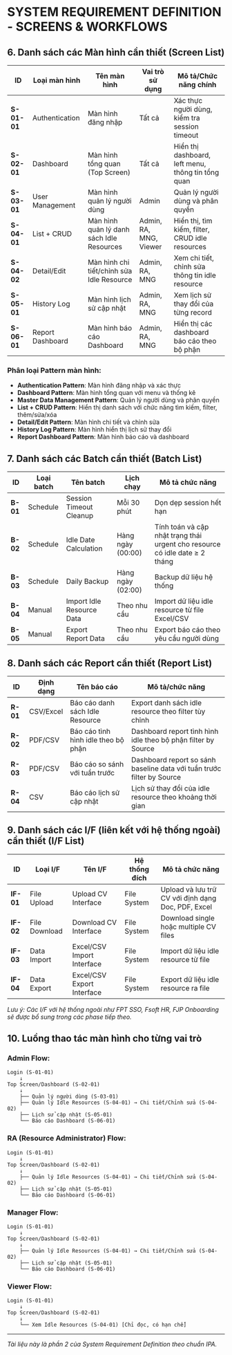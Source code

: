 # SYSTEM REQUIREMENT DEFINITION - SCREENS & WORKFLOWS

## 6. Danh sách các Màn hình cần thiết (Screen List)

| ID | Loại màn hình | Tên màn hình | Vai trò sử dụng | Mô tả/Chức năng chính |
|----|---------------|--------------|-----------------|----------------------|
| **S-01-01** | Authentication | Màn hình đăng nhập | Tất cả | Xác thực người dùng, kiểm tra session timeout |
| **S-02-01** | Dashboard | Màn hình tổng quan (Top Screen) | Tất cả | Hiển thị dashboard, left menu, thông tin tổng quan |
| **S-03-01** | User Management | Màn hình quản lý người dùng | Admin | Quản lý người dùng và phân quyền |
| **S-04-01** | List + CRUD | Màn hình quản lý danh sách Idle Resources | Admin, RA, MNG, Viewer | Hiển thị, tìm kiếm, filter, CRUD idle resources |
| **S-04-02** | Detail/Edit | Màn hình chi tiết/chỉnh sửa Idle Resource | Admin, RA, MNG | Xem chi tiết, chỉnh sửa thông tin idle resource |
| **S-05-01** | History Log | Màn hình lịch sử cập nhật | Admin, RA, MNG | Xem lịch sử thay đổi của từng record |
| **S-06-01** | Report Dashboard | Màn hình báo cáo Dashboard | Admin, RA, MNG | Hiển thị các dashboard báo cáo theo bộ phận |

### Phân loại Pattern màn hình:
- **Authentication Pattern**: Màn hình đăng nhập và xác thực
- **Dashboard Pattern**: Màn hình tổng quan với menu và thống kê
- **Master Data Management Pattern**: Quản lý người dùng và phân quyền  
- **List + CRUD Pattern**: Hiển thị danh sách với chức năng tìm kiếm, filter, thêm/sửa/xóa
- **Detail/Edit Pattern**: Màn hình chi tiết và chỉnh sửa
- **History Log Pattern**: Màn hình hiển thị lịch sử thay đổi
- **Report Dashboard Pattern**: Màn hình báo cáo và dashboard

## 7. Danh sách các Batch cần thiết (Batch List)

| ID | Loại batch | Tên batch | Lịch chạy | Mô tả chức năng |
|----|------------|-----------|-----------|-----------------|
| **B-01** | Schedule | Session Timeout Cleanup | Mỗi 30 phút | Dọn dẹp session hết hạn |
| **B-02** | Schedule | Idle Date Calculation | Hàng ngày (00:00) | Tính toán và cập nhật trạng thái urgent cho resource có idle date ≥ 2 tháng |
| **B-03** | Schedule | Daily Backup | Hàng ngày (02:00) | Backup dữ liệu hệ thống |
| **B-04** | Manual | Import Idle Resource Data | Theo nhu cầu | Import dữ liệu idle resource từ file Excel/CSV |
| **B-05** | Manual | Export Report Data | Theo nhu cầu | Export báo cáo theo yêu cầu người dùng |

## 8. Danh sách các Report cần thiết (Report List)

| ID | Định dạng | Tên báo cáo | Mô tả/chức năng |
|----|-----------|-------------|-----------------|
| **R-01** | CSV/Excel | Báo cáo danh sách Idle Resource | Export danh sách idle resource theo filter tùy chỉnh |
| **R-02** | PDF/CSV | Báo cáo tình hình idle theo bộ phận | Dashboard report tình hình idle theo bộ phận filter by Source |
| **R-03** | PDF/CSV | Báo cáo so sánh với tuần trước | Dashboard report so sánh baseline data với tuần trước filter by Source |
| **R-04** | CSV | Báo cáo lịch sử cập nhật | Lịch sử thay đổi của idle resource theo khoảng thời gian |

## 9. Danh sách các I/F (liên kết với hệ thống ngoài) cần thiết (I/F List)

| ID | Loại I/F | Tên I/F | Hệ thống đích | Mô tả chức năng |
|----|----------|---------|---------------|-----------------|
| **IF-01** | File Upload | Upload CV Interface | File System | Upload và lưu trữ CV với định dạng Doc, PDF, Excel |
| **IF-02** | File Download | Download CV Interface | File System | Download single hoặc multiple CV files |
| **IF-03** | Data Import | Excel/CSV Import Interface | File System | Import dữ liệu idle resource từ file |
| **IF-04** | Data Export | Excel/CSV Export Interface | File System | Export dữ liệu idle resource ra file |

*Lưu ý: Các I/F với hệ thống ngoài như FPT SSO, Fsoft HR, FJP Onboarding sẽ được bổ sung trong các phase tiếp theo.*

## 10. Luồng thao tác màn hình cho từng vai trò

### Admin Flow:
```
Login (S-01-01) 
    ↓
Top Screen/Dashboard (S-02-01) 
    ↓
    ├── Quản lý người dùng (S-03-01)
    ├── Quản lý Idle Resources (S-04-01) → Chi tiết/Chỉnh sửa (S-04-02)
    ├── Lịch sử cập nhật (S-05-01)
    └── Báo cáo Dashboard (S-06-01)
```

### RA (Resource Administrator) Flow:
```
Login (S-01-01) 
    ↓
Top Screen/Dashboard (S-02-01) 
    ↓
    ├── Quản lý Idle Resources (S-04-01) → Chi tiết/Chỉnh sửa (S-04-02)
    ├── Lịch sử cập nhật (S-05-01)
    └── Báo cáo Dashboard (S-06-01)
```

### Manager Flow:
```
Login (S-01-01) 
    ↓
Top Screen/Dashboard (S-02-01) 
    ↓
    ├── Quản lý Idle Resources (S-04-01) → Chi tiết/Chỉnh sửa (S-04-02)
    ├── Lịch sử cập nhật (S-05-01)
    └── Báo cáo Dashboard (S-06-01)
```

### Viewer Flow:
```
Login (S-01-01) 
    ↓
Top Screen/Dashboard (S-02-01) 
    ↓
    └── Xem Idle Resources (S-04-01) [Chỉ đọc, có hạn chế]
```

---
*Tài liệu này là phần 2 của System Requirement Definition theo chuẩn IPA.*
